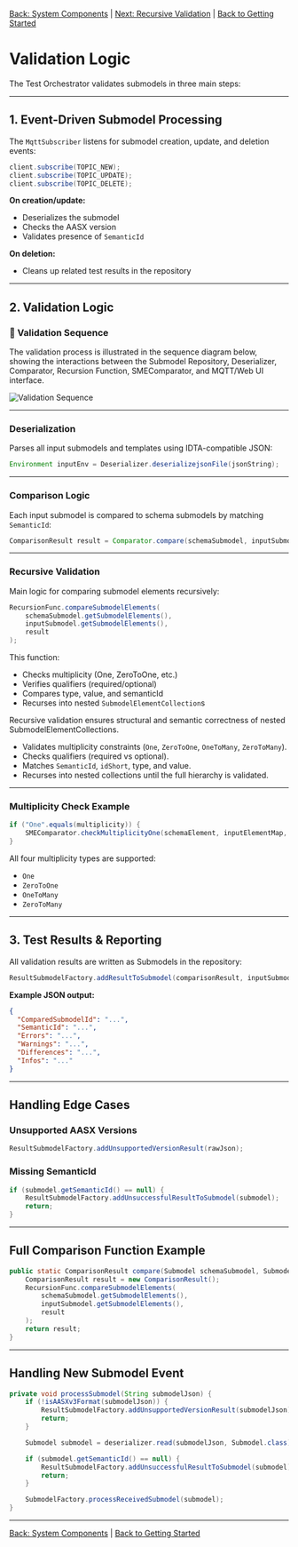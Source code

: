 
[Back: System Components](system_components.md) | [Next: Recursive Validation](recursive_validation.md) | [Back to Getting Started](../getting_started/getting_started.md)

#  Validation Logic

The Test Orchestrator validates submodels in three main steps:

---

## 1. Event-Driven Submodel Processing

The `MqttSubscriber` listens for submodel creation, update, and deletion events:

```java
client.subscribe(TOPIC_NEW);
client.subscribe(TOPIC_UPDATE);
client.subscribe(TOPIC_DELETE);
```

**On creation/update:**
- Deserializes the submodel
- Checks the AASX version
- Validates presence of `SemanticId`

**On deletion:**
- Cleans up related test results in the repository

---

## 2. Validation Logic

### 🔁 Validation Sequence

The validation process is illustrated in the sequence diagram below, showing the interactions between the Submodel Repository, Deserializer, Comparator, Recursion Function, SMEComparator, and MQTT/Web UI interface.

![Validation Sequence](./images/ValidationSequence.png)

---

###  Deserialization

Parses all input submodels and templates using IDTA-compatible JSON:

```java
Environment inputEnv = Deserializer.deserializejsonFile(jsonString);
```

---

###  Comparison Logic

Each input submodel is compared to schema submodels by matching `SemanticId`:

```java
ComparisonResult result = Comparator.compare(schemaSubmodel, inputSubmodel);
```

---

###  Recursive Validation

Main logic for comparing submodel elements recursively:

```java
RecursionFunc.compareSubmodelElements(
    schemaSubmodel.getSubmodelElements(),
    inputSubmodel.getSubmodelElements(),
    result
);
```
This function:
- Checks multiplicity (One, ZeroToOne, etc.)
- Verifies qualifiers (required/optional)
- Compares type, value, and semanticId
- Recurses into nested `SubmodelElementCollection`s


Recursive validation ensures structural and semantic correctness of nested SubmodelElementCollections.

- Validates multiplicity constraints (`One`, `ZeroToOne`, `OneToMany`, `ZeroToMany`).
- Checks qualifiers (required vs optional).
- Matches `SemanticId`, `idShort`, type, and value.
- Recurses into nested collections until the full hierarchy is validated.
---

###  Multiplicity Check Example

```java
if ("One".equals(multiplicity)) {
    SMEComparator.checkMultiplicityOne(schemaElement, inputElementMap, result);
}
```

All four multiplicity types are supported:
- `One`
- `ZeroToOne`
- `OneToMany`
- `ZeroToMany`

---

## 3. Test Results & Reporting

All validation results are written as Submodels in the repository:

```java
ResultSubmodelFactory.addResultToSubmodel(comparisonResult, inputSubmodel);
```

**Example JSON output:**

```json
{
  "ComparedSubmodelId": "...",
  "SemanticId": "...",
  "Errors": "...",
  "Warnings": "...",
  "Differences": "...",
  "Infos": "..."
}
```

---

##  Handling Edge Cases

### Unsupported AASX Versions

```java
ResultSubmodelFactory.addUnsupportedVersionResult(rawJson);
```

### Missing SemanticId

```java
if (submodel.getSemanticId() == null) {
    ResultSubmodelFactory.addUnsuccessfulResultToSubmodel(submodel);
    return;
}
```

---

##  Full Comparison Function Example

```java
public static ComparisonResult compare(Submodel schemaSubmodel, Submodel inputSubmodel) {
    ComparisonResult result = new ComparisonResult();
    RecursionFunc.compareSubmodelElements(
        schemaSubmodel.getSubmodelElements(),
        inputSubmodel.getSubmodelElements(),
        result
    );
    return result;
}
```

---

##  Handling New Submodel Event

```java
private void processSubmodel(String submodelJson) {
    if (!isAASXv3Format(submodelJson)) {
        ResultSubmodelFactory.addUnsupportedVersionResult(submodelJson);
        return;
    }

    Submodel submodel = deserializer.read(submodelJson, Submodel.class);

    if (submodel.getSemanticId() == null) {
        ResultSubmodelFactory.addUnsuccessfulResultToSubmodel(submodel);
        return;
    }

    SubmodelFactory.processReceivedSubmodel(submodel);
}
```

---

[Back: System Components](system_components.md)  | [Back to Getting Started](../getting_started/getting_started.md)
